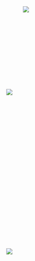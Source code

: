 

<div align="center">
<img  src="https://media4.giphy.com/media/pg5IBLw1nHKANuVRlF/200w.webp"></img>
</div>


 <img align="left"  style="margin:100;padding:100" href="https://github.com/anuraghazra/github-readme-stats" src="https://github-readme-stats.vercel.app/api/top-langs/?username=zqadiri&layout=compact&theme=dark&show_icons=true" />

 <img align="left"  style="margin:100;padding:100" href="https://github.com/anuraghazra/convoychat" src="https://github-readme-stats.vercel.app/api?username=zqadiri&theme=dark&show_icons=true" />



  

